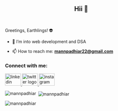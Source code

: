 
<!--
**mannpadhiar/mannpadhiar** is a ✨ _special_ ✨ repository because its `README.md` (this file) appears on your GitHub profile.

Here are some ideas to get you started:

- 🔭 I’m currently working on ...
- 🌱 I’m currently learning ...
- 👯 I’m looking to collaborate on ...
- 🤔 I’m looking for help with ...
- 💬 Ask me about ...
- 📫 How to reach me: ...
- 😄 Pronouns: ...
- ⚡ Fun fact: ...
-->
<h2 align="center">Hii 👋</h2><br>

Greetings, Earthlings! 👽<br>
- 🌱  I’m into web development and DSA

- 📫 How to reach me: **mannpadhiar22@gmail.com**

<h3 align="left">Connect with me:</h3>
<p align="left">
  <div align="left">
  <a href="[https://www.linkedin.com/in/your-profile](https://www.linkedin.com/in/mann-padhiar-9139972b3/)">
    <img src="https://raw.githubusercontent.com/maurodesouza/profile-readme-generator/master/src/assets/icons/social/linkedin/default.svg" width="52" height="40" alt="linkedin logo"  />
  </a>
  <a href="https://twitter.com/your-handle">
    <img src="https://raw.githubusercontent.com/maurodesouza/profile-readme-generator/master/src/assets/icons/social/twitter/default.svg" width="52" height="40" alt="twitter logo"  />
  </a>
  <a href="https://www.instagram.com/your-username">
    <img src="https://raw.githubusercontent.com/maurodesouza/profile-readme-generator/master/src/assets/icons/social/instagram/default.svg" width="52" height="40" alt="instagram logo"  />
  </a>
</div>
</p>

<p><img align="left" src="https://github-readme-stats.vercel.app/api/top-langs?username=mannpadhiar&show_icons=true&locale=en&layout=compact" alt="mannpadhiar" /></p>

<p>&nbsp;<img align="center" src="https://github-readme-stats.vercel.app/api?username=mannpadhiar&show_icons=true&locale=en" alt="mannpadhiar" /></p>

<p><img align="center" src="https://github-readme-streak-stats.herokuapp.com/?user=mannpadhiar&" alt="mannpadhiar" /></p>
